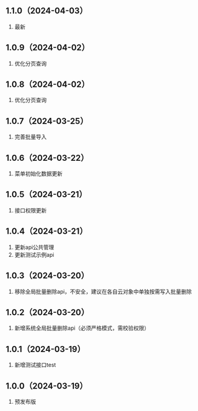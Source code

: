 ## 1.1.0（2024-04-03）
1. 最新
## 1.0.9（2024-04-02）
1. 优化分页查询
## 1.0.8（2024-04-02）
1. 优化分页查询
## 1.0.7（2024-03-25）
1. 完善批量导入
## 1.0.6（2024-03-22）
1. 菜单初始化数据更新
## 1.0.5（2024-03-21）
1. 接口权限更新
## 1.0.4（2024-03-21）
1. 更新api公共管理
2. 更新测试示例api
## 1.0.3（2024-03-20）
1. 移除全局批量删除api，不安全，建议在各自云对象中单独按需写入批量删除
## 1.0.2（2024-03-20）
1. 新增系统全局批量删除api（必须严格模式，需校验权限）
## 1.0.1（2024-03-19）
1. 新增测试接口test
## 1.0.0（2024-03-19）
1. 预发布版
